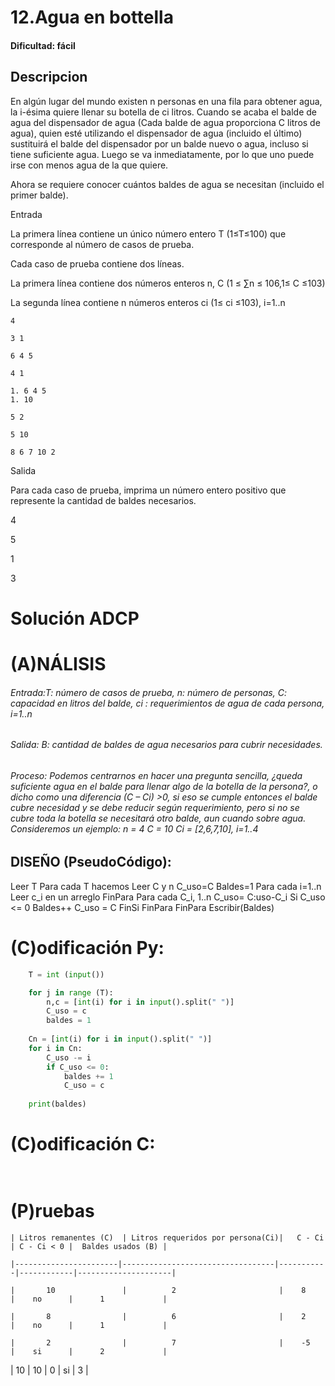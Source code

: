 
# 12.Agua en bottella

#### Dificultad: fácil

## Descripcion

En algún lugar del mundo existen n personas en una fila para obtener agua, la i-ésima quiere llenar su botella de ci litros. Cuando se acaba el balde de agua del dispensador de agua (Cada balde de agua proporciona C litros de agua), quien esté utilizando el dispensador de agua (incluido el último) sustituirá el balde del dispensador por un balde nuevo o agua, incluso si tiene suficiente agua. Luego se va inmediatamente, por lo que uno puede irse con menos agua de la que quiere.

Ahora se requiere conocer cuántos baldes de agua se necesitan (incluido el primer balde).

Entrada

La primera línea contiene un único número entero T (1≤T≤100) que corresponde al número de casos de prueba.

Cada caso de prueba contiene dos líneas.

La primera línea contiene dos números enteros n, C (1 ≤ ∑n ≤ 106,1≤ C ≤103)

La segunda línea contiene n números enteros ci (1≤ ci ≤103), i=1..n

    4
    
    3 1
    
    6 4 5
    
    4 1
    
    1. 6 4 5
    1. 10
    
    5 2
    
    5 10
    
    8 6 7 10 2

Salida

Para cada caso de prueba, imprima un número entero positivo que represente la cantidad de baldes necesarios.

4

5

1

3



# Solución ADCP

# (A)NÁLISIS

###### Entrada:T: número de casos de prueba, n: número de personas, C: capacidad en litros del balde, ci : requerimientos de agua de cada persona, i=1..n

###### Salida: B:  cantidad de baldes de agua necesarios para cubrir necesidades. 

###### Proceso: Podemos centrarnos en hacer una pregunta sencilla, ¿queda suficiente agua en el balde para llenar algo de la botella de la persona?, o dicho como una diferencia (C – Ci) >0, si eso se cumple entonces el balde cubre necesidad y se debe reducir según requerimiento, pero si no se cubre toda la botella se necesitará otro balde, aun cuando sobre agua.  Consideremos un ejemplo: n = 4 C = 10 Ci = [2,6,7,10], i=1..4




## DISEÑO (PseudoCódigo):

Leer T
    Para cada T hacemos
        Leer C y n
        C_uso=C
        Baldes=1
        Para cada i=1..n
            Leer c_i en un arreglo
        FinPara
        Para cada C_i, 1..n
            C_uso= C:uso-C_i
            Si C_uso <= 0
                Baldes++
                C_uso = C
            FinSi
        FinPara
    FinPara
Escribir(Baldes)



# (C)odificación Py:
```py
    T = int (input())

    for j in range (T):
        n,c = [int(i) for i in input().split(" ")]
        C_uso = c
        baldes = 1
    
    Cn = [int(i) for i in input().split(" ")]
    for i in Cn:
        C_uso -= i
        if C_uso <= 0:
            baldes += 1
            C_uso = c
            
    print(baldes)
```
# (C)odificación C:
```c
    
```
# (P)ruebas


    | Litros remanentes (C)  | Litros requeridos por persona(Ci)|	C - Ci  | C - Ci < 0 |	Baldes usados (B) |
    
    |-----------------------|----------------------------------|-----------|------------|---------------------|
    
    |       10		         |		    2	                    |    8	    |    no	     | 		1             |
    
    |       8		         |		    6	                    |    2	    |    no	     | 		1             |
    
    |       2		         |		    7	                    |    -5	    |    si	     | 		2             |

|       10		         |		    10	                    |    0	    |    si	     | 		3             |



